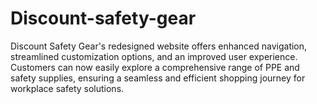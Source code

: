 # Discount-safety-gear
Discount Safety Gear's redesigned website offers enhanced navigation, streamlined customization options, and an improved user experience. Customers can now easily explore a comprehensive range of PPE and safety supplies, ensuring a seamless and efficient shopping journey for workplace safety solutions.
